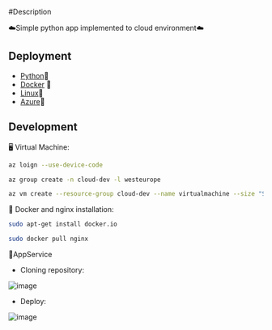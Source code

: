 #Description

☁️Simple python app implemented to cloud environment☁️

## Deployment

- [Python](https://www.python.org/downloads/)🐍
- [Docker](https://www.docker.com/) 🐋
- [Linux](https://ubuntu.com/download)🐧
- [Azure](https://docs.microsoft.com/pl-pl/cli/azure/install-azure-cli-macos)🗽

## Development

🖥️ Virtual Machine:
```bash
az loign --use-device-code
```
```bash
az group create -n cloud-dev -l westeurope
```
```bash
az vm create --resource-group cloud-dev --name virtualmachine --size "Standard_B1ls" --image "Canonical:0001-com-ubuntu-server-focal:20_04-lts-gen2:latest" --public-ip-sku Standard --admin-username ubuntu
```

💾 Docker and nginx installation:
```bash
sudo apt-get install docker.io
```
```bash
sudo docker pull nginx
```


📱AppService

- Cloning repository:

![image](images/src1)


- Deploy:

![image](image/src2)
